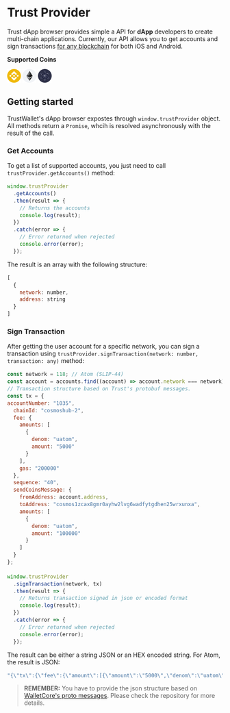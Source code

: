# Trust Provider
Trust dApp browser provides simple a API for **dApp** developers to create multi-chain applications. Currently, our API allows you to get accounts and sign transactions [for any blockchain](https://github.com/TrustWallet/wallet-core/blob/master/docs/coins.md) for both iOS and Android.

__Supported Coins__

<a href="https://binance.com" target="_blank"><img src="https://raw.githubusercontent.com/TrustWallet/tokens/master/coins/714.png" width="32" /></a>
<a href="https://ethereum.org" target="_blank"><img src="https://raw.githubusercontent.com/TrustWallet/tokens/master/coins/60.png" width="32" /></a>
<a href="https://cosmos.network/" target="_blank"><img src="https://raw.githubusercontent.com/TrustWallet/tokens/master/coins/118.png" width="32" /></a>

## Getting started
TrustWallet's dApp browser expostes through `window.trustProvider` object. All methods return a `Promise`, whcih is resolved asynchronously with the result of the call.

### Get Accounts
To get a list of supported accounts, you just need to call `trustProvider.getAccounts()` method:

```javascript
window.trustProvider
  .getAccounts()
  .then(result => {
    // Returns the accounts
    console.log(result);
  })
  .catch(error => {
    // Error returned when rejected
    console.error(error);
  });
```


The result is an array with the following structure:
```javascript
[
  {
    network: number,
    address: string
  }
]
```

### Sign Transaction
After getting the user account for a specific network, you can sign a transaction using `trustProvider.signTransaction(network: number, transaction: any)` method:

```javascript
const network = 118; // Atom (SLIP-44)
const account = accounts.find((account) => account.network === network);
// Transaction structure based on Trust's protobuf messages.
const tx = {
accountNumber: "1035",
  chainId: "cosmoshub-2",
  fee: {
    amounts: [
      {
        denom: "uatom",
        amount: "5000"
      }
    ],
    gas: "200000"
  },
  sequence: "40",
  sendCoinsMessage: {
    fromAddress: account.address,
    toAddress: "cosmos1zcax8gmr0ayhw2lvg6wadfytgdhen25wrxunxa",
    amounts: [
      {
        denom: "uatom",
        amount: "100000"
      }
    ]
  }
};

window.trustProvider
  .signTransaction(network, tx)
  .then(result => {
    // Returns transaction signed in json or encoded format
    console.log(result);
  })
  .catch(error => {
    // Error returned when rejected
    console.error(error);
  });
```

The result can be either a string JSON or an HEX encoded string. For Atom, the result is JSON:
```javascript
"{\"tx\":{\"fee\":{\"amount\":[{\"amount\":\"5000\",\"denom\":\"uatom\"}],\"gas\":\"200000\"},\"memo\":\"\",\"msg\":[{\"type\":\"cosmos-sdk/MsgSend\",\"value\":{\"amount\":[{\"amount\":\"100000\",\"denom\":\"uatom\"}],\"from_address\":\"cosmos135qla4294zxarqhhgxsx0sw56yssa3z0f78pm0\",\"to_address\":\"cosmos1zcax8gmr0ayhw2lvg6wadfytgdhen25wrxunxa\"}}],\"signatures\":[{\"pub_key\":{\"type\":\"tendermint/PubKeySecp256k1\",\"value\":\"A+mYPFOMSp6IYyXsW5uKTGWbXrBgeOOFXHNhLGDsGFP7\"},\"signature\":\"m10iqKAHQ5Ku5f6NcZdP29fPOYRRR+p44FbGHqpIna45AvYWrJFbsM45xbD+0ueX+9U3KYxG/jSs2I8JO55U9A==\"}],\"type\":\"cosmos-sdk/MsgSend\"}}"
```

> **REMEMBER:** You have to provide the json structure based on [WalletCore's proto messages](https://github.com/TrustWallet/wallet-core/tree/master/src/proto). Please check the repository for more details.